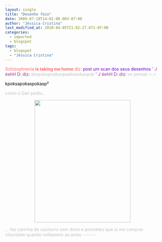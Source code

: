 ```yaml
---
layout: single
title: "Desenho feio"
date: 2009-07-18T14:01:00.003-07:00
author: "Jéssica Cristina"
last_modified_at: 2010-04-05T21:02:27.671-07:00
categories:
  - imported
  - blogspot
tags:
  - blogspot
  - "Jéssica Cristina"
---
```


<span style="color:#ff6666;">Schizophrenia **is taking me home** diz:
<span style="color:#6600cc;">post um scan dos seus desenhos
<span style="color:#663366;"><span style="color:#993399;">' J éehH D: diz:
<span style="color:#c0c0c0;">skopakspoaksopaskasokaopsk
<span style="color:#993399;">' J éehH D: diz:
<span style="color:#c0c0c0;">vo pensar &gt;.&lt;


<span style="color:#c0c0c0;">


<span style="color:#c0c0c0;">


<span style="color:#000000;">kpoksapokaspokasp²


como o Dan pediu...

<img alt="" border="0" id="BLOGGER_PHOTO_ID_5359910650298624194" src="http://4.bp.blogspot.com/_sIsAsPAOqZA/SmI6VqLh6MI/AAAAAAAAAc4/LAQTWo1QM6c/s400/Digitalizar0001.jpg" style="DISPLAY: block; MARGIN: 0px auto 10px; WIDTH: 312px; CURSOR: hand; HEIGHT: 400px; TEXT-ALIGN: center"/>

 
...   fez carinha de cachorro sem dono e prometeu que ia me comprar chocolate quando voltassem as aulas *-------*

